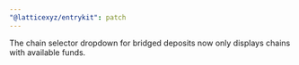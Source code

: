 ```yaml
---
"@latticexyz/entrykit": patch
---
```


The chain selector dropdown for bridged deposits now only displays chains with available funds.

